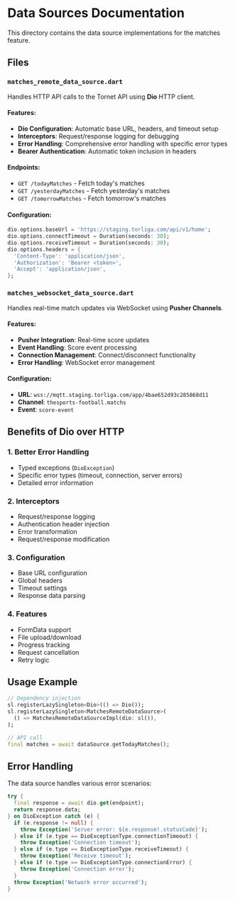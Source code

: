 # Data Sources Documentation

This directory contains the data source implementations for the matches feature.

## Files

### `matches_remote_data_source.dart`
Handles HTTP API calls to the Tornet API using **Dio** HTTP client.

#### Features:
- **Dio Configuration**: Automatic base URL, headers, and timeout setup
- **Interceptors**: Request/response logging for debugging
- **Error Handling**: Comprehensive error handling with specific error types
- **Bearer Authentication**: Automatic token inclusion in headers

#### Endpoints:
- `GET /todayMatches` - Fetch today's matches
- `GET /yesterdayMatches` - Fetch yesterday's matches  
- `GET /tomorrowMatches` - Fetch tomorrow's matches

#### Configuration:
```dart
dio.options.baseUrl = 'https://staging.torliga.com/api/v1/home';
dio.options.connectTimeout = Duration(seconds: 30);
dio.options.receiveTimeout = Duration(seconds: 30);
dio.options.headers = {
  'Content-Type': 'application/json',
  'Authorization': 'Bearer <token>',
  'Accept': 'application/json',
};
```

### `matches_websocket_data_source.dart`
Handles real-time match updates via WebSocket using **Pusher Channels**.

#### Features:
- **Pusher Integration**: Real-time score updates
- **Event Handling**: Score event processing
- **Connection Management**: Connect/disconnect functionality
- **Error Handling**: WebSocket error management

#### Configuration:
- **URL**: `wss://mqtt.staging.torliga.com/app/4bae652d93c285868d11`
- **Channel**: `thesports-football.matchs`
- **Event**: `score-event`

## Benefits of Dio over HTTP

### 1. **Better Error Handling**
- Typed exceptions (`DioException`)
- Specific error types (timeout, connection, server errors)
- Detailed error information

### 2. **Interceptors**
- Request/response logging
- Authentication header injection
- Error transformation
- Request/response modification

### 3. **Configuration**
- Base URL configuration
- Global headers
- Timeout settings
- Response data parsing

### 4. **Features**
- FormData support
- File upload/download
- Progress tracking
- Request cancellation
- Retry logic

## Usage Example

```dart
// Dependency injection
sl.registerLazySingleton<Dio>(() => Dio());
sl.registerLazySingleton<MatchesRemoteDataSource>(
  () => MatchesRemoteDataSourceImpl(dio: sl()),
);

// API call
final matches = await dataSource.getTodayMatches();
```

## Error Handling

The data source handles various error scenarios:

```dart
try {
  final response = await dio.get(endpoint);
  return response.data;
} on DioException catch (e) {
  if (e.response != null) {
    throw Exception('Server error: ${e.response!.statusCode}');
  } else if (e.type == DioExceptionType.connectionTimeout) {
    throw Exception('Connection timeout');
  } else if (e.type == DioExceptionType.receiveTimeout) {
    throw Exception('Receive timeout');
  } else if (e.type == DioExceptionType.connectionError) {
    throw Exception('Connection error');
  }
  throw Exception('Network error occurred');
}
``` 